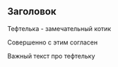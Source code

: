 ## Заголовок

Тефтелька - замечательный котик

Совершенно с этим согласен

Важный текст про тефтельку
